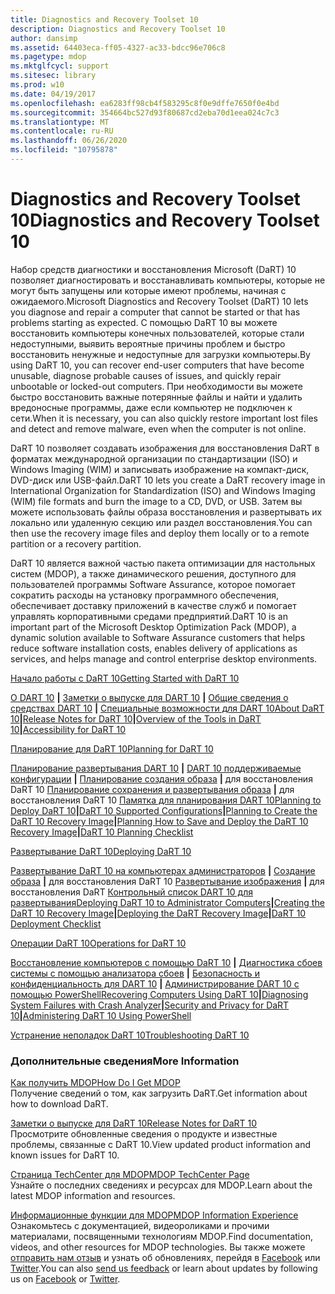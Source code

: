 ```yaml
---
title: Diagnostics and Recovery Toolset 10
description: Diagnostics and Recovery Toolset 10
author: dansimp
ms.assetid: 64403eca-ff05-4327-ac33-bdcc96e706c8
ms.pagetype: mdop
ms.mktglfcycl: support
ms.sitesec: library
ms.prod: w10
ms.date: 04/19/2017
ms.openlocfilehash: ea6283ff98cb4f583295c8f0e9dffe7650f0e4bd
ms.sourcegitcommit: 354664bc527d93f80687cd2eba70d1eea024c7c3
ms.translationtype: MT
ms.contentlocale: ru-RU
ms.lasthandoff: 06/26/2020
ms.locfileid: "10795878"
---
```

# <span data-ttu-id="1da37-103">Diagnostics and Recovery Toolset 10</span><span class="sxs-lookup"><span data-stu-id="1da37-103">Diagnostics and Recovery Toolset 10</span></span>


<span data-ttu-id="1da37-104">Набор средств диагностики и восстановления Microsoft (DaRT) 10 позволяет диагностировать и восстанавливать компьютеры, которые не могут быть запущены или которые имеют проблемы, начиная с ожидаемого.</span><span class="sxs-lookup"><span data-stu-id="1da37-104">Microsoft Diagnostics and Recovery Toolset (DaRT) 10 lets you diagnose and repair a computer that cannot be started or that has problems starting as expected.</span></span> <span data-ttu-id="1da37-105">С помощью DaRT 10 вы можете восстановить компьютеры конечных пользователей, которые стали недоступными, выявить вероятные причины проблем и быстро восстановить ненужные и недоступные для загрузки компьютеры.</span><span class="sxs-lookup"><span data-stu-id="1da37-105">By using DaRT 10, you can recover end-user computers that have become unusable, diagnose probable causes of issues, and quickly repair unbootable or locked-out computers.</span></span> <span data-ttu-id="1da37-106">При необходимости вы можете быстро восстановить важные потерянные файлы и найти и удалить вредоносные программы, даже если компьютер не подключен к сети.</span><span class="sxs-lookup"><span data-stu-id="1da37-106">When it is necessary, you can also quickly restore important lost files and detect and remove malware, even when the computer is not online.</span></span>

<span data-ttu-id="1da37-107">DaRT 10 позволяет создавать изображения для восстановления DaRT в форматах международной организации по стандартизации (ISO) и Windows Imaging (WIM) и записывать изображение на компакт-диск, DVD-диск или USB-файл.</span><span class="sxs-lookup"><span data-stu-id="1da37-107">DaRT 10 lets you create a DaRT recovery image in International Organization for Standardization (ISO) and Windows Imaging (WIM) file formats and burn the image to a CD, DVD, or USB.</span></span> <span data-ttu-id="1da37-108">Затем вы можете использовать файлы образа восстановления и развертывать их локально или удаленную секцию или раздел восстановления.</span><span class="sxs-lookup"><span data-stu-id="1da37-108">You can then use the recovery image files and deploy them locally or to a remote partition or a recovery partition.</span></span>

<span data-ttu-id="1da37-109">DaRT 10 является важной частью пакета оптимизации для настольных систем (MDOP), а также динамического решения, доступного для пользователей программы Software Assurance, которое помогает сократить расходы на установку программного обеспечения, обеспечивает доставку приложений в качестве служб и помогает управлять корпоративными средами предприятий.</span><span class="sxs-lookup"><span data-stu-id="1da37-109">DaRT 10 is an important part of the Microsoft Desktop Optimization Pack (MDOP), a dynamic solution available to Software Assurance customers that helps reduce software installation costs, enables delivery of applications as services, and helps manage and control enterprise desktop environments.</span></span>

<a href="" id="getting-started-with-dart-10"></a>[<span data-ttu-id="1da37-110">Начало работы с DaRT 10</span><span class="sxs-lookup"><span data-stu-id="1da37-110">Getting Started with DaRT 10</span></span>](getting-started-with-dart-10.md)  

<span data-ttu-id="1da37-111">[О DART 10](about-dart-10.md) **|** [Заметки о выпуске для DART 10](release-notes-for-dart-10.md) **|** [Общие сведения о средствах DART 10](overview-of-the-tools-in-dart-10.md) **|** [Специальные возможности для DART 10](accessibility-for-dart-10.md)</span><span class="sxs-lookup"><span data-stu-id="1da37-111">[About DaRT 10](about-dart-10.md)**|**[Release Notes for DaRT 10](release-notes-for-dart-10.md)**|**[Overview of the Tools in DaRT 10](overview-of-the-tools-in-dart-10.md)**|**[Accessibility for DaRT 10](accessibility-for-dart-10.md)</span></span>

<a href="" id="planning-for-dart-10"></a>[<span data-ttu-id="1da37-112">Планирование для DaRT 10</span><span class="sxs-lookup"><span data-stu-id="1da37-112">Planning for DaRT 10</span></span>](planning-for-dart-10.md)  

<span data-ttu-id="1da37-113">[Планирование развертывания DART 10](planning-to-deploy-dart-10.md) **|** [DART 10 поддерживаемые конфигурации](dart-10-supported-configurations.md) **|** [Планирование создания образа](planning-to-create-the-dart-10-recovery-image.md) **|** для восстановления DaRT 10 [Планирование сохранения и развертывания образа](planning-how-to-save-and-deploy-the-dart-10-recovery-image.md) **|** для восстановления DaRT 10 [Памятка для планирования DART 10](dart-10-planning-checklist.md)</span><span class="sxs-lookup"><span data-stu-id="1da37-113">[Planning to Deploy DaRT 10](planning-to-deploy-dart-10.md)**|**[DaRT 10 Supported Configurations](dart-10-supported-configurations.md)**|**[Planning to Create the DaRT 10 Recovery Image](planning-to-create-the-dart-10-recovery-image.md)**|**[Planning How to Save and Deploy the DaRT 10 Recovery Image](planning-how-to-save-and-deploy-the-dart-10-recovery-image.md)**|**[DaRT 10 Planning Checklist](dart-10-planning-checklist.md)</span></span>

<a href="" id="deploying-dart-10"></a>[<span data-ttu-id="1da37-114">Развертывание DaRT 10</span><span class="sxs-lookup"><span data-stu-id="1da37-114">Deploying DaRT 10</span></span>](deploying-dart-10.md)  

<span data-ttu-id="1da37-115">[Развертывание DaRT 10 на компьютерах администраторов](deploying-dart-10-to-administrator-computers.md) **|** [Создание образа](creating-the-dart-10-recovery-image.md) **|** для восстановления DaRT 10 [Развертывание изображения](deploying-the-dart-recovery-image-dart-10.md) **|** для восстановления DaRT [Контрольный список DART 10 для развертывания](dart-10-deployment-checklist.md)</span><span class="sxs-lookup"><span data-stu-id="1da37-115">[Deploying DaRT 10 to Administrator Computers](deploying-dart-10-to-administrator-computers.md)**|**[Creating the DaRT 10 Recovery Image](creating-the-dart-10-recovery-image.md)**|**[Deploying the DaRT Recovery Image](deploying-the-dart-recovery-image-dart-10.md)**|**[DaRT 10 Deployment Checklist](dart-10-deployment-checklist.md)</span></span>

<a href="" id="operations-for-dart-10"></a>[<span data-ttu-id="1da37-116">Операции DaRT 10</span><span class="sxs-lookup"><span data-stu-id="1da37-116">Operations for DaRT 10</span></span>](operations-for-dart-10.md)  

<span data-ttu-id="1da37-117">[Восстановление компьютеров с помощью DaRT 10](recovering-computers-using-dart-10.md) **|** [Диагностика сбоев системы с помощью анализатора сбоев](diagnosing-system-failures-with-crash-analyzer-dart-10.md) **|** [Безопасность и конфиденциальность для DART 10](security-and-privacy-for-dart-10.md) **|** [Администрирование DART 10 с помощью PowerShell](administering-dart-10-using-powershell.md)</span><span class="sxs-lookup"><span data-stu-id="1da37-117">[Recovering Computers Using DaRT 10](recovering-computers-using-dart-10.md)**|**[Diagnosing System Failures with Crash Analyzer](diagnosing-system-failures-with-crash-analyzer-dart-10.md)**|**[Security and Privacy for DaRT 10](security-and-privacy-for-dart-10.md)**|**[Administering DaRT 10 Using PowerShell](administering-dart-10-using-powershell.md)</span></span>

<a href="" id="troubleshooting-dart-10"></a>[<span data-ttu-id="1da37-118">Устранение неполадок DaRT 10</span><span class="sxs-lookup"><span data-stu-id="1da37-118">Troubleshooting DaRT 10</span></span>](troubleshooting-dart-10.md)  

### <span data-ttu-id="1da37-119">Дополнительные сведения</span><span class="sxs-lookup"><span data-stu-id="1da37-119">More Information</span></span>

<a href="" id="how-do-i-get-mdop"></a>[<span data-ttu-id="1da37-120">Как получить MDOP</span><span class="sxs-lookup"><span data-stu-id="1da37-120">How Do I Get MDOP</span></span>](https://go.microsoft.com/fwlink/?LinkId=322049)  
<span data-ttu-id="1da37-121">Получение сведений о том, как загрузить DaRT.</span><span class="sxs-lookup"><span data-stu-id="1da37-121">Get information about how to download DaRT.</span></span>

<a href="" id="release-notes-for-dart-10"></a>[<span data-ttu-id="1da37-122">Заметки о выпуске для DaRT 10</span><span class="sxs-lookup"><span data-stu-id="1da37-122">Release Notes for DaRT 10</span></span>](release-notes-for-dart-10.md)  
<span data-ttu-id="1da37-123">Просмотрите обновленные сведения о продукте и известные проблемы, связанные с DaRT 10.</span><span class="sxs-lookup"><span data-stu-id="1da37-123">View updated product information and known issues for DaRT 10.</span></span>

<a href="" id="mdop-techcenter-page"></a>[<span data-ttu-id="1da37-124">Страница TechCenter для MDOP</span><span class="sxs-lookup"><span data-stu-id="1da37-124">MDOP TechCenter Page</span></span>](https://go.microsoft.com/fwlink/p/?LinkId=225286)  
<span data-ttu-id="1da37-125">Узнайте о последних сведениях и ресурсах для MDOP.</span><span class="sxs-lookup"><span data-stu-id="1da37-125">Learn about the latest MDOP information and resources.</span></span>

<a href="" id="mdop-information-experience"></a>[<span data-ttu-id="1da37-126">Информационные функции для MDOP</span><span class="sxs-lookup"><span data-stu-id="1da37-126">MDOP Information Experience</span></span>](https://go.microsoft.com/fwlink/p/?LinkId=236032)  
<span data-ttu-id="1da37-127">Ознакомьтесь с документацией, видеороликами и прочими материалами, посвященными технологиям MDOP.</span><span class="sxs-lookup"><span data-stu-id="1da37-127">Find documentation, videos, and other resources for MDOP technologies.</span></span> <span data-ttu-id="1da37-128">Вы также можете [отправить нам отзыв](mailto:MDOPDocs@microsoft.com) и узнать об обновлениях, перейдя в [Facebook](https://go.microsoft.com/fwlink/p/?LinkId=242445) или [Twitter](https://go.microsoft.com/fwlink/p/?LinkId=242447).</span><span class="sxs-lookup"><span data-stu-id="1da37-128">You can also [send us feedback](mailto:MDOPDocs@microsoft.com) or learn about updates by following us on [Facebook](https://go.microsoft.com/fwlink/p/?LinkId=242445) or [Twitter](https://go.microsoft.com/fwlink/p/?LinkId=242447).</span></span>

 

 





